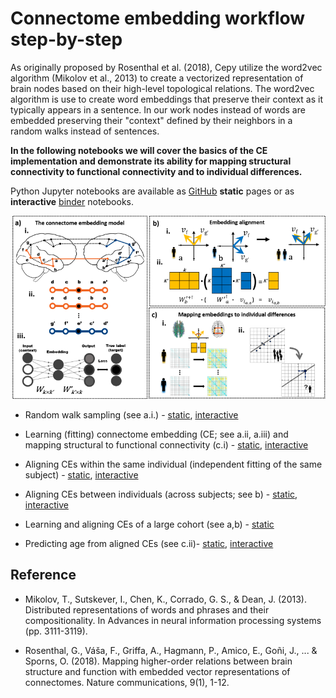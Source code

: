 # Connectome embedding workflow step-by-step


As originally proposed by Rosenthal et al. (2018), Cepy utilize the word2vec 
algorithm (Mikolov et al., 2013) to create a vectorized representation of 
brain nodes based on their high-level topological relations. The word2vec 
algorithm is use to create word embeddings that preserve 
their context as it typically appears in a sentence. In our work nodes 
instead of words are embedded preserving their "context" defined by their 
neighbors in a random walks instead of sentences. 

**In the following notebooks we will cover the basics of the CE implementation
 and demonstrate its ability for mapping structural connectivity to functional 
 connectivity and to individual differences.**   

Python Jupyter notebooks are available as [GitHub](https://github.com/) **static** pages or as **interactive** [binder](https://mybinder.readthedocs.io/en/latest/) notebooks.   



<img src="https://raw.githubusercontent.com/GidLev/cepy/master/examples/ce_workflow_full.png" alt="The connectome embedding framework"/>




* Random walk sampling (see a.i.) - [static](https://github.com/GidLev/cepy/blob/master/examples/random_walks_generation.ipynb), [interactive](http://link....) 

* Learning (fitting) connectome embedding (CE; see a.ii, a.iii) and mapping structural to functional connectivity (c.i) -  [static](https://github.com/GidLev/cepy/blob/master/examples/learn_embedding.ipynb), [interactive](http://link....) 

* Aligning CEs within the same individual (independent fitting of the same subject) -  [static](https://github.com/GidLev/cepy/blob/master/examples/intra_embedding_alignment.ipynb), [interactive](http://link....) 

* Aligning CEs between individuals (across subjects; see b) -  [static](https://github.com/GidLev/cepy/blob/master/examples/inter_embedding_alignment.ipynb), [interactive](http://link....) 

* Learning and aligning CEs of a large cohort (see a,b) -  [static](http://link....) 

* Predicting age from aligned CEs (see c.ii)-  [static](http://link....), [interactive](http://link....) 


## Reference

* Mikolov, T., Sutskever, I., Chen, K., Corrado, G. S., & Dean, J. (2013). Distributed representations of words and phrases and their compositionality. In Advances in neural information processing systems (pp. 3111-3119).


* Rosenthal, G., Váša, F., Griffa, A., Hagmann, P., Amico, E., Goñi, J., ... & Sporns, O. (2018). Mapping higher-order relations between brain structure and function with embedded vector representations of connectomes. Nature communications, 9(1), 1-12.